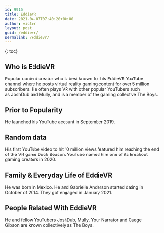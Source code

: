 ```yaml
---
id: 9915
title: EddieVR
date: 2021-04-07T07:40:20+00:00
author: victor
layout: post
guid: /eddievr/
permalink: /eddievr/
---
```



{: toc}


## Who is EddieVR



Popular content creator who is best known for his EddieVR YouTube channel where he posts virtual reality gaming content for over 5 million subscribers. He often plays VR with other popular YouTubers such as JoshDub and Mully, and is a member of the gaming collective The Boys.

                
                
                
## Prior to Popularity



He launched his YouTube account in September 2019. 

                
                
                
## Random data



His first YouTube video to hit 10 million views featured him reaching the end of the VR game Duck Season. YouTube named him one of its breakout gaming creators in 2020. 

                
                
                
## Family & Everyday Life of EddieVR



He was born in Mexico. He and Gabrielle Anderson started dating in October of 2014. They got engaged in January 2021.

                
                
                
## People Related With EddieVR



He and fellow YouTubers JoshDub, Mully, Your Narrator and Gaege Gibson are known collectively as The Boys. 

                
              
            
          
          
          
